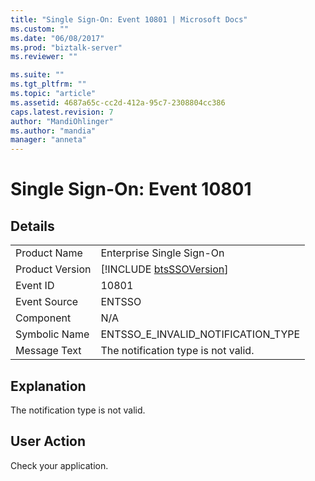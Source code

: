 ```yaml
---
title: "Single Sign-On: Event 10801 | Microsoft Docs"
ms.custom: ""
ms.date: "06/08/2017"
ms.prod: "biztalk-server"
ms.reviewer: ""

ms.suite: ""
ms.tgt_pltfrm: ""
ms.topic: "article"
ms.assetid: 4687a65c-cc2d-412a-95c7-2308804cc386
caps.latest.revision: 7
author: "MandiOhlinger"
ms.author: "mandia"
manager: "anneta"
---
```

# Single Sign-On: Event 10801
## Details  
  
|                 |                                                             |
|-----------------|-------------------------------------------------------------|
|  Product Name   |                  Enterprise Single Sign-On                  |
| Product Version | [!INCLUDE [btsSSOVersion](../includes/btsssoversion-md.md)] |
|    Event ID     |                            10801                            |
|  Event Source   |                           ENTSSO                            |
|    Component    |                             N/A                             |
|  Symbolic Name  |             ENTSSO_E_INVALID_NOTIFICATION_TYPE              |
|  Message Text   |             The notification type is not valid.             |
  
## Explanation  
 The notification type is not valid.  
  
## User Action  
 Check your application.